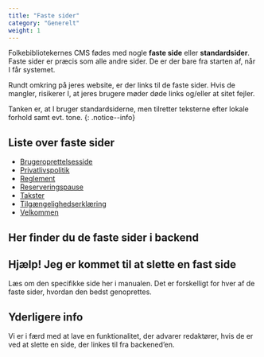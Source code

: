 ```yaml
---
title: "Faste sider"
category: "Generelt"
weight: 1
---
```

Folkebibliotekernes CMS fødes med nogle **faste side** eller **standardsider**. Faste sider er præcis som alle andre sider. De er der bare fra starten af, når I får systemet.

Rundt omkring på jeres website, er der links til de faste sider. Hvis de mangler, risikerer I, at jeres brugere møder døde links og/eller at sitet fejler. 

Tanken er, at I bruger standardsiderne, men tilretter teksterne efter lokale forhold samt evt. tone.
{: .notice--info}

## Liste over faste sider
- [Brugeroprettelsesside](https://danskernesdigitalebibliotek.github.io/folkebibliotekernes_cms_manual/main/indhold/brugeroprettelsesside/)
- [Privatlivspolitik](https://danskernesdigitalebibliotek.github.io/folkebibliotekernes_cms_manual/main/indhold/privatlivspolitik/)
- [Reglement](https://danskernesdigitalebibliotek.github.io/folkebibliotekernes_cms_manual/main/indhold/reglement/)
- [Reserveringspause](https://github.com/danskernesdigitalebibliotek/folkebibliotekernes_cms_manual/blob/main/indhold/reserveringspause/)
- [Takster](https://danskernesdigitalebibliotek.github.io/folkebibliotekernes_cms_manual/main/indhold/takster/)
- [Tilgængelighedserklæring](https://danskernesdigitalebibliotek.github.io/folkebibliotekernes_cms_manual/main/indhold/tilgaengelighedserklaering/)
- [Velkommen](https://danskernesdigitalebibliotek.github.io/folkebibliotekernes_cms_manual/main/indhold/velkommen/)

## Her finder du de faste sider i backend

## Hjælp! Jeg er kommet til at slette en fast side
Læs om den specifikke side her i manualen. Det er forskelligt for hver af de faste sider, hvordan den bedst genoprettes.

## Yderligere info
Vi er i færd med at lave en funktionalitet, der advarer redaktører, hvis de er ved at slette en side, der linkes til fra backened’en.


